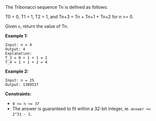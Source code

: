 The Tribonacci sequence Tn is defined as follows:

T0 = 0, T1 = 1, T2 = 1, and Tn+3 = Tn \+ Tn+1 \+ Tn+2 for n >= 0.

Given `n`, return the value of Tn.



**Example 1:**

    
    
    Input: n = 4
    Output: 4
    Explanation:
    T_3 = 0 + 1 + 1 = 2
    T_4 = 1 + 1 + 2 = 4
    

**Example 2:**

    
    
    Input: n = 25
    Output: 1389537
    



**Constraints:**

  * `0 <= n <= 37`
  * The answer is guaranteed to fit within a 32-bit integer, ie. `answer <= 2^31 - 1`.

